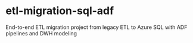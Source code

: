 # etl-migration-sql-adf
End-to-end ETL migration project from legacy ETL to Azure SQL with ADF pipelines and DWH modeling
